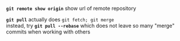**`git remote show origin`** show url of remote repository  
  
**`git pull`** actually does `git fetch; git merge`  
instead, try **`git pull --rebase`** which does not leave so many "merge" commits when working with others  
  
  
  
